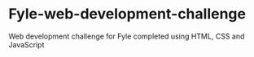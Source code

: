 # Fyle-web-development-challenge
Web development challenge for Fyle completed using HTML, CSS and JavaScript
